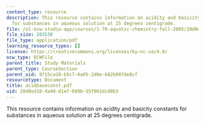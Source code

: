 ```yaml
---
content_type: resource
description: This resource contains information on acidity and basicity constants
  for substances in aqueous solution at 25 degrees centigrade.
file: /ol-ocw-studio-app/courses/1-76-aquatic-chemistry-fall-2005/20d0ed104a40d1ef0d9b55f961dcd8b3_acidbaseconst.pdf
file_size: 283538
file_type: application/pdf
learning_resource_types: []
license: https://creativecommons.org/licenses/by-nc-sa/4.0/
ocw_type: OCWFile
parent_title: Study Materials
parent_type: CourseSection
parent_uid: 9715ca28-b5c7-6a05-2d0e-682b907de8cf
resourcetype: Document
title: acidbaseconst.pdf
uid: 20d0ed10-4a40-d1ef-0d9b-55f961dcd8b3
---
```

This resource contains information on acidity and basicity constants for substances in aqueous solution at 25 degrees centigrade.